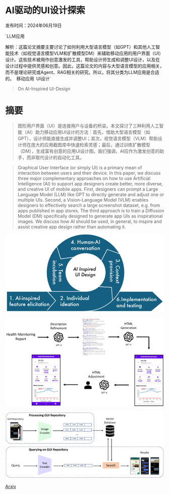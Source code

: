 # AI驱动的UI设计探索

发布时间：2024年06月19日

`LLM应用

解析：这篇论文摘要主要讨论了如何利用大型语言模型（如GPT）和其他人工智能技术（如视觉语言模型VLM和扩散模型DM）来辅助移动应用的用户界面（UI）设计。这些技术被用作创意激发的工具，帮助设计师生成和调整UI设计，以及在设计过程中提供灵感和创意。因此，这篇论文的内容与大型语言模型的应用相关，而不是理论研究或Agent、RAG相关的研究。所以，将其分类为LLM应用是合适的。` `移动应用` `UI设计`

> On AI-Inspired UI-Design

# 摘要

> 图形用户界面（UI）是连接用户与设备的桥梁。本文探讨了三种利用人工智能（AI）助力移动应用UI设计的方法：首先，借助大型语言模型（如GPT），设计师能直接生成并调整UI；其次，视觉语言模型（VLM）帮助设计师在庞大的应用截图库中快速检索灵感；最后，通过训练扩散模型（DM），生成富有创意的应用UI设计图。我们强调，AI应作为激发创意的助手，而非取代设计的自动化工具。

> Graphical User Interface (or simply UI) is a primary mean of interaction between users and their device. In this paper, we discuss three major complementary approaches on how to use Artificial Intelligence (AI) to support app designers create better, more diverse, and creative UI of mobile apps. First, designers can prompt a Large Language Model (LLM) like GPT to directly generate and adjust one or multiple UIs. Second, a Vision-Language Model (VLM) enables designers to effectively search a large screenshot dataset, e.g. from apps published in app stores. The third approach is to train a Diffusion Model (DM) specifically designed to generate app UIs as inspirational images. We discuss how AI should be used, in general, to inspire and assist creative app design rather than automating it.

![AI驱动的UI设计探索](../../../paper_images/2406.13631/x1.png)

![AI驱动的UI设计探索](../../../paper_images/2406.13631/x2.png)

![AI驱动的UI设计探索](../../../paper_images/2406.13631/x3.png)

[Arxiv](https://arxiv.org/abs/2406.13631)